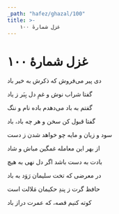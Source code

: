 ```yaml
---
_path: "hafez/ghazal/100"
title: >-
    غزل شمارهٔ ۱۰۰
---
```

# غزل شمارهٔ ۱۰۰

<div class="b" id="bn1"><div class="m1"><p>دی پیر می‌فروش که ذکرش به خیر باد</p></div>
<div class="m2"><p>گفتا شراب نوش و غمِ دل بِبَر ز یاد</p></div></div>
<div class="b" id="bn2"><div class="m1"><p>گفتم به باد می‌دهدم باده نام و ننگ</p></div>
<div class="m2"><p>گفتا قبول کن سخن و هر چه باد، باد</p></div></div>
<div class="b" id="bn3"><div class="m1"><p>سود و زیان و مایه چو خواهد شدن ز دست</p></div>
<div class="m2"><p>از بهر این معامله غمگین مباش و شاد</p></div></div>
<div class="b" id="bn4"><div class="m1"><p>بادت به دست باشد اگر دل نهی به هیچ</p></div>
<div class="m2"><p>در معرضی که تخت سلیمان رَوَد به باد</p></div></div>
<div class="b" id="bn5"><div class="m1"><p>حافظ گرت ز پندِ حکیمان مَلالت است</p></div>
<div class="m2"><p>کوته کنیم قصه، که عمرت دراز باد</p></div></div>
